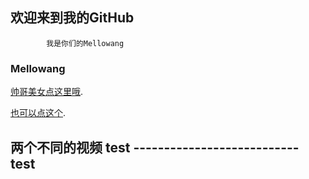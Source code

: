 ## 欢迎来到我的GitHub 
            我是你们的Mellowang

### Mellowang

[帅哥美女点这里哦](http://mellowang-videos.oss-accelerate.aliyuncs.com/%E8%A7%86%E9%A2%91/%E5%B1%B1%E9%A0%82%E9%BB%91%E6%AF%92%E8%9B%87.mp4?OSSAccessKeyId=LTAI5tSoG4WWvqfvZeDDZz7k&Expires=1646485052&Signature=SUcSgt6P55vL%2Bz41yzVV2KkEsMQ%3D).

[也可以点这个](http://mellowang-videos.oss-accelerate.aliyuncs.com/%E8%A7%86%E9%A2%91/%E4%BA%A2%E5%A5%8B.S02E01.mp4?OSSAccessKeyId=LTAI5tSoG4WWvqfvZeDDZz7k&Expires=1646487582&Signature=781IJllTwo%2BDmFAoUfGocHYauN4%3D).

## 两个不同的视频 test  --------------------------- test
